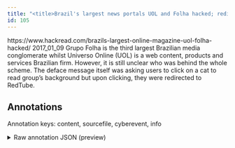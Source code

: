 ```yaml
---
title: "<title>Brazil's largest news portals UOL and Folha hacked; redirected to RedTube</title>"
id: 105
---
```


<title>Brazil's largest news portals UOL and Folha hacked; redirected to RedTube</title>
<source> https://www.hackread.com/brazils-largest-online-magazine-uol-folha-hacked/ </source>
<date> 2017_01_09 </date>
<text>
Grupo Folha is the third largest Brazilian media conglomerate whilst Universo Online (UOL) is a web content, products and services Brazilian firm.
However, it is still unclear who was behind the whole scheme.
The deface message itself was asking users to click on a cat to read group’s background but upon clicking, they were redirected to RedTube.
</text>



## Annotations

Annotation keys: content, sourcefile, cyberevent, info

<details>
<summary>Raw annotation JSON (preview)</summary>

```json
{
  "content": "Grupo Folha is the third largest Brazilian media conglomerate whilst Universo Online (UOL) is a web content, products and services Brazilian firm. However, it is still unclear who was behind the whole scheme. The deface message itself was asking users to click on a cat to read group\u2019s background but upon clicking, they were redirected to RedTube",
  "sourcefile": "105.txt",
  "cyberevent": {
    "hopper": [
      {
        "index": 0,
        "events": [
          {
            "index": "E1",
            "type": "Attack",
            "realis": "Actual",
            "nugget": {
              "startOffset": 209,
              "index": "T2",
              "endOffset": 227,
              "text": "The deface message"
            },
            "argument": [
              {
                "index": "T1",
                "text": "click on a cat to read group\u2019s background",
                "endOffset": 296,
                "role": {
                  "CAPEC-Meta": "Content Spoofing",
                  "type": "Attack-Pattern",
                  "confidence": 0.8773435950279236
                },
                "startOffset": 255,
                "type": "Capabilities"
              },
              {
                "index": "T3",
                "text": "redirected to RedTube",
                "endOffset": 347,
                "role": {
                  "CAPEC-Meta": "Manipulating User State",
                  "type": "Attack-Pattern",
                  "confidence": 0.8608304560184479
                },
                "startOffset": 326,
                "type": "Capabilities"
              },
              {
                "index": "T4",
                "text": "users",
                "endOffset": 251,
                "role": {
                  "type": "Victim"
                },
                "startOffset": 246,
                "type": "Person"
              }
            ],
            "subtype": "Phishing"
          }
        ]
      }
    ]
  },
  "info": {
    "title": "Brazil's largest news portals UOL and Folha hacked; redirected to RedTube",
    "date": "2017_01_09",
    "type": "text",
    "link": "https://www.hackread.com/brazils-largest-online-magazine-uol-folha-hacked/"
  }
}
```
</details>
